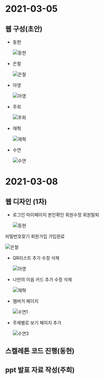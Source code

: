 # 2021-03-05

## 웹 구성(초안)

- 동현

  ![동현](/uploads/b17ea38698823592c2789598347370d8/동현.PNG)

- 은철
 
  ![은철](/uploads/cb324b442b29ef47e36c185da5bb7cb8/은철.PNG)

- 아영

  ![아영](/uploads/cbe76953f9b4ae3f5fbb211b51934cc2/아영.PNG)

- 주희
 
  ![주희](/uploads/208c0481084d5cbcf1cc74055c5a0b90/주희.PNG)

- 재혁
 
  ![재혁](/uploads/a9339d310c8e1a22098f8d75bd0cf216/재혁.PNG)

- 수연

  ![수연](/uploads/27c10c240a2bd61cc02cdb47d0aa771c/수연.PNG)
  

# 2021-03-08

## 웹 디자인 (1차)

- 로그인 마이페이지 본인확인 회원수정 회원탈퇴 
  
  ![동현](/uploads/2317d72fc1949ea4445b3017eea0e19a/동현.PNG)

비밀번호찾기 회원가입 가입완료

  ![은철](/uploads/8ece856ca193b1eb74a471022ba4e349/은철.PNG)

- QR리스트 추가 수정 삭제 

  ![아영](/uploads/7ab12adc0bc15587f10c3b15b3615c82/아영.PNG)

- 나만의 이음 카드 추가 수정 삭제 

  ![재혁](/uploads/7ea931ffba2fdd43686130c3324f9231/재혁.PNG)

- 햄버거 페이지 

  ![수연1](/uploads/cf97bd8ee41ec420baa90ae0fc00d139/수연1.PNG)

- 주제별로 보기 페이지 추가

  ![수연3](/uploads/8d65faaa24ec6fbfa0dd7effd6741a20/수연3.PNG)
  
## 스켈레톤 코드 진행(동현)

## ppt 발표 자료 작성(주희)










